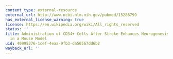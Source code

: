 ```yaml
---
content_type: external-resource
external_url: http://www.ncbi.nlm.nih.gov/pubmed/15286799
has_external_license_warning: true
license: https://en.wikipedia.org/wiki/All_rights_reserved
status: ''
title: Administration of CD34+ Cells After Stroke Enhances Neurogenesis via Angiogenesis
  in a Mouse Model
uid: 40995376-1cef-4eaa-9fb3-da56567dd6b2
wayback_url: ''
---
```

